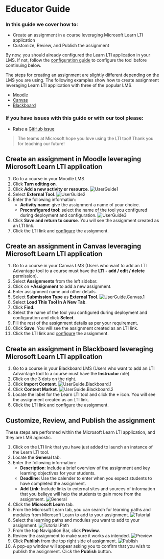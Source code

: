 # Educator Guide

### In this guide we cover how to:
- Create an assignment in a course leveraging Microsoft Learn LTI application
- Customize, Review, and Publish the assignment

By now, you should already configured the Learn LTI application in your LMS. If not, follow the [configuration guide](./CONFIGURATION_GUIDE.md) to configure the tool before continuing below.

The steps for creating an assignment are slightly different depending on the LMS you are using. The following examples show how to create assignment leveraging Learn LTI application with three of the popular LMS.

- [Moodle](#Create-an-assignment-in-Moodle-leveraging-Microsoft-Learn-LTI-application)
- [Canvas](#Create-an-assignment-in-Canvas-leveraging-Microsoft-Learn-LTI-application)
- [Blackboard](#Create-an-assignment-in-Blackboard-leveraging-Microsoft-Learn-LTI-application)

### If you have issues with this guide or with our tool please:
- Raise a [GitHub issue](https://github.com/microsoft/Learn-LTI/issues/new?WT.mc_id=learnlti-github-cxa)

> The teams at Microsoft hope you love using the LTI tool! Thank you for teaching our future!

## Create an assignment in Moodle leveraging Microsoft Learn LTI application

1. Go to a course in your Moodle LMS.
2. Click **Turn editing on**.
3. Click **Add a new activity or resource**. 
![UserGuide1](/images/UserGuide.1.PNG)
4. Select **External Tool**.
![UserGuide2](/images/UserGuide.2.PNG)
5. Enter the following information:
   * **Activity name**: give the assignment a name of your choice.
   * **Preconfigured tool**: select the name of the tool you configured during deployment and configuration.
![UserGuide3](/images/UserGuide.3.PNG)
7. Click **Save and return to course**. You will see the assignment created as an LTI link. 
6. Click the LTI link and [configure](#Customize-Review-and-Publish-the-assignment) the assignment.

## Create an assignment in Canvas leveraging Microsoft Learn LTI application

1. Go to a course in your Canvas LMS (Users who want to add an LTI Advantage tool to a course must have the **LTI - add / edit / delete** permission).
2. Select **Assignments** from the left sidebar.
3. Click on **+Assignment** to add a new assignment.
4. Enter assignment name and other details.
5. Select **Submission Type** as **External Tool**.
![UserGuide.Canvas.1](/images/UserGuide.Canvas.1.png)
6. Select **Load This Tool In A New Tab**.
7. Click **Find**.
8. Select the name of the tool you configured during deployment and configuration and click **Select**.
9. Fill the rest of the assignment details as per your requirement.
10. Click **Save**. You will see the assignment created as an LTI link.
11. Click the LTI link and [configure](#Customize-Review-and-Publish-the-assignment) the assignment.

## Create an assignment in Blackboard leveraging Microsoft Learn LTI application

1. Go to a course in your Blackboard LMS (Users who want to add an LTI Advantage tool to a course must have the **Instructor** role).
2. Click on the 3 dots on the right.
3. Click **Import Content**.
![UserGuide.Blackboard.1](/images/UserGuide.Blackboard.1.png)
4. Click **Content Market**.
![UserGuide.Blackboard.2](/images/UserGuide.Blackboard.2.png)
5. Locate the label for the Learn LTI tool and click the **+** icon. You will see the assignment created as an LTI link.
6. Click the LTI link and [configure](#Customize-Review-and-Publish-the-assignment) the assignment.

## Customize, Review, and Publish the assignment

These steps are performed within the Microsoft Learn LTI application, and they are LMS agnostic.

1. Click on the LTI link that you have just added to launch an instance of the Learn LTI tool. 
2. Locate the **General** tab.
3. Enter the following information:
   * **Description**: Include a brief overview of the assignment and key learning objectives for your students.
   * **Deadline**: Use the calender to enter when you expect students to have completed the assignment.
   * **Add Link**: Include links to external sites and sources of information that you believe will help the students to gain more from the assignment.
![General](/images/Configurations.General.png)
4. Click the **Microsoft Learn** tab.   
5. From the Microsoft Learn tab, you can search for learning paths and modules from Microsoft Learn to add to your assignment.
![Tutorial](/images/Configurations.Tutorial.ClickBubble.png)
6. Select the learning paths and modules you want to add to your assignment. 
![Tutorial.Path](/images/Configurations.Tutorial.Path.png)
7. From the top Navigation Bar, click **Preview**.
8. Review the assignment to make sure it works as intended.
![Preview](/images/View.Preview.png)
9. Click **Publish** from the top right side of assignment.
![Publish](/images/View.Preview.Publish.png)
10. A pop-up window will appear asking you to confirm that you wish to publish the assignment. Click the **Publish** button.
